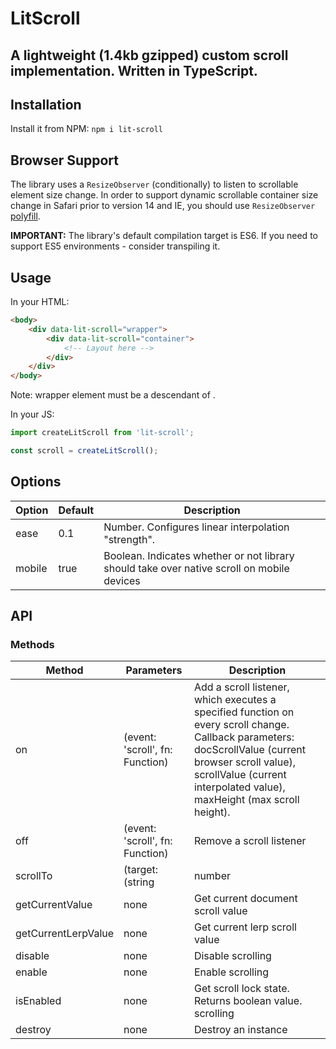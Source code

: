 # LitScroll

## A lightweight (1.4kb gzipped) custom scroll implementation. Written in TypeScript.

## Installation

Install it from NPM:
`npm i lit-scroll`

## Browser Support

The library uses a `ResizeObserver` (conditionally) to listen to scrollable element size change. In order to support dynamic scrollable container size change in Safari prior to version 14 and IE, you should use `ResizeObserver` [polyfill](https://github.com/que-etc/resize-observer-polyfill).

**IMPORTANT:** The library's default compilation target is ES6. If you need to support ES5 environments - consider transpiling it.

## Usage

In your HTML:

```html
<body>
    <div data-lit-scroll="wrapper">
        <div data-lit-scroll="container">
            <!-- Layout here -->
        </div>
    </div>
</body>
```

Note: wrapper element must be a descendant of <body>.

In your JS:

```javascript
import createLitScroll from 'lit-scroll';

const scroll = createLitScroll();
```

## Options

| Option | Default | Description                                                                                |
| ------ | ------- | ------------------------------------------------------------------------------------------ |
| ease   | 0.1     | Number. Configures linear interpolation "strength".                                        |
| mobile | true    | Boolean. Indicates whether or not library should take over native scroll on mobile devices |

## API

### Methods

| Method              | Parameters                      | Description                                                                                                                                                                                                                     |
| ------------------- | ------------------------------- | ------------------------------------------------------------------------------------------------------------------------------------------------------------------------------------------------------------------------------- |
| on                  | (event: 'scroll', fn: Function) | Add a scroll listener, which executes a specified function on every scroll change. Callback parameters: docScrollValue (current browser scroll value), scrollValue (current interpolated value), maxHeight (max scroll height). |
| off                 | (event: 'scroll', fn: Function) | Remove a scroll listener                                                                                                                                                                                                        |
| scrollTo            | (target: (string                | number                                                                                                                                                                                                                          | Element) | Scroll to element | Element, opts: { native?: boolean }) | Scroll to an element (via selector, document top offset, or element reference) |
| getCurrentValue     | none                            | Get current document scroll value                                                                                                                                                                                               |
| getCurrentLerpValue | none                            | Get current lerp scroll value                                                                                                                                                                                                   |
| disable             | none                            | Disable scrolling                                                                                                                                                                                                               |
| enable              | none                            | Enable scrolling                                                                                                                                                                                                                |
| isEnabled           | none                            | Get scroll lock state. Returns boolean value. scrolling                                                                                                                                                                         |
| destroy             | none                            | Destroy an instance                                                                                                                                                                                                             |
